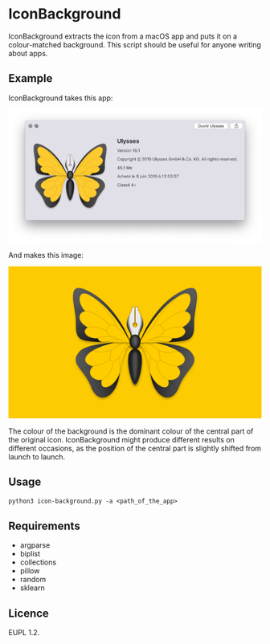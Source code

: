 # IconBackground

IconBackground extracts the icon from a macOS app and puts it on a colour-matched background. This script should be useful for anyone writing about apps.

## Example

IconBackground takes this app:

![](example-1.jpg)

And makes this image:

![](example-2.png)

The colour of the background is the dominant colour of the central part of the original icon. IconBackground might produce different results on different occasions, as the position of the central part is slightly shifted from launch to launch.

## Usage

	python3 icon-background.py -a <path_of_the_app>
	
## Requirements

- argparse
- biplist
- collections
- pillow
- random
- sklearn

## Licence

EUPL 1.2.
